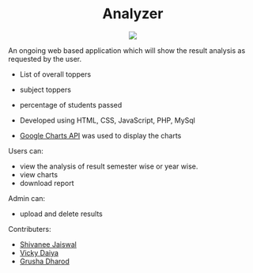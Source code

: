 <div align="center">
	<h1>Analyzer</h1>
	<img src="https://bucket.mlcdn.com/a/1192/1192164/images/c9b0cfe3970c4a7ab4c0b3ac6ce5f57a0b55117b.png">
</div>


An ongoing web based application which will show the result analysis as requested by the user.
- List of overall toppers
- subject toppers
- percentage of students passed

- Developed using HTML, CSS, JavaScript, PHP, MySql
- [Google Charts API](https://developers.google.com/chart/) was used to display the charts 



Users can:
* view the analysis of result semester wise or year wise.
* view charts
* download report

Admin can:
* upload and delete results

Contributers:
* [Shivanee Jaiswal](https://github.com/shivaneej)
* [Vicky Daiya](https://github.com/vickydaiya)
* [Grusha Dharod](https://github.com/grushad)
